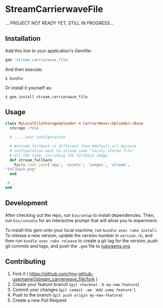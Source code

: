 # StreamCarrierwaveFile


... PROJECT NOT READY YET, STILL IN PROGRESS...

## Installation

Add this line to your application's Gemfile:

```ruby
gem 'stream_carrierwave_file'
```

And then execute:

    $ bundle

Or install it yourself as:

    $ gem install stream_carrierwave_file

## Usage

```ruby
class MyLocalFileStorageUploader < CarrierWave::Uploader::Base
  storage :file

  # .... your configuration

  # #stream_fallback is different than #default_url because
  # configuration want to stream some "localy stored file" 
  # all the time, including the fallback image
  def stream_fallback
    Rails.root.join('app', 'assets', 'images', 'stream',
"fallback.png"
  end

 # ...
end
```

## Development

After checking out the repo, run `bin/setup` to install dependencies. Then, run `bin/console` for an interactive prompt that will allow you to experiment.

To install this gem onto your local machine, run `bundle exec rake install`. To release a new version, update the version number in `version.rb`, and then run `bundle exec rake release` to create a git tag for the version, push git commits and tags, and push the `.gem` file to [rubygems.org](https://rubygems.org).

## Contributing

1. Fork it ( https://github.com/[my-github-username]/stream_carrierwave_file/fork )
2. Create your feature branch (`git checkout -b my-new-feature`)
3. Commit your changes (`git commit -am 'Add some feature'`)
4. Push to the branch (`git push origin my-new-feature`)
5. Create a new Pull Request
